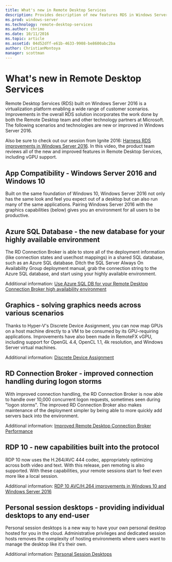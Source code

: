 ```yaml
---
title: What's new in Remote Desktop Services
description: Provides description of new features RDS in Windows Server 2016.
ms.prod: windows-server
ms.technology: remote-desktop-services
ms.author: chrimo
ms.date: 10/11/2016  
ms.topic: article
ms.assetid: 04d52dff-e61b-4633-9908-be8600abc2ba
author: ChristianMontoya
manager: scottman
---
```

# What's new in Remote Desktop Services

Remote Desktop Services (RDS) built on Windows Server 2016 is a virtualization platform enabling a wide range of customer scenarios. Improvements in the overall RDS solution incorporates the work done by both the Remote Desktop team and other technology partners at Microsoft. The following scenarios and technologies are new or improved in Windows Server 2016.

Also be sure to check out our session from Ignite 2016: [Harness RDS improvements in Windows Server 2016](https://channel9.msdn.com/Events/Ignite/2016/BRK3098). In this video, the product team reviews all of the new and improved features in Remote Desktop Services, including vGPU support. 

## App Compatibility - Windows Server 2016 and Windows 10
Built on the same foundation of Windows 10, Windows Server 2016 not only has the same look and feel you expect out of a desktop but can also run many of the same applications. Pairing Windows Server 2016 with the graphics capabilities (below) gives you an environment for all users to be productive. 

## Azure SQL Database - the new database for your highly available environment
The RD Connection Broker is able to store all of the deployment information (like connection states and user/host mappings) in a shared SQL database, such as an Azure SQL database. Ditch the SQL Server Always On Availability Group deployment manual, grab the connection string to the Azure SQL database, and start using your highly available environment.

Additional information: [Use Azure SQL DB for your Remote Desktop Connection Broker high availability environment](https://blogs.technet.microsoft.com/enterprisemobility/2016/05/03/new-windows-server-2016-capability-use-azure-sql-db-for-your-remote-desktop-connection-broker-high-availability-environment/)

## Graphics - solving graphics needs across various scenarios
Thanks to Hyper-V's Discrete Device Assignment, you can now map GPUs on a host machine directly to a VM to be consumed by its GPU-requiring applications. Improvements have also been made in RemoteFX vGPU, including support for OpenGL 4.4, OpenCL 1.1, 4k resolution, and Windows Server virtual machines.

Additional information: [Discrete Device Assignment](https://blogs.technet.microsoft.com/virtualization/2015/11/)

## RD Connection Broker - improved connection handling during logon storms
With improved connection handling, the RD Connection Broker is now able to handle over 10,000 concurrent logon requests, sometimes seen during "logon storms". The improved RD Connection Broker also makes maintenance of the deployment simpler by being able to more quickly add servers back into the environment.

Additional information: [Improved Remote Desktop Connection Broker Performance](https://blogs.technet.microsoft.com/enterprisemobility/2015/12/15/improved-remote-desktop-connection-broker-performance-with-windows-server-2016-and-windows-server-2012-r2-hotfix-kb3091411/)

## RDP 10 - new capabilities built into the protocol
RDP 10 now uses the H.264/AVC 444 codec, appropriately optimizing across both video and text. With this release, pen remoting is also supported. With these capabilities, your remote sessions start to feel even more like a local session.  

Additional information: [RDP 10 AVC/H.264 improvements in Windows 10 and Windows Server 2016](https://blogs.technet.microsoft.com/enterprisemobility/2016/01/11/remote-desktop-protocol-rdp-10-avch-264-improvements-in-windows-10-and-windows-server-2016-technical-preview/)

## Personal session desktops - providing individual desktops to any end-user
Personal session desktops is a new way to have your own personal desktop hosted for you in the cloud. Administrative privileges and dedicated session hosts removes the complexity of hosting environments where users want to manage the desktop like it's their own.

Additional information: [Personal Session Desktops](rds-personal-session-desktops.md)
